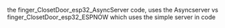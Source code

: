 the finger_ClosetDoor_esp32_AsyncServer code, uses the Asyncserver vs finger_ClosetDoor_esp32_ESPNOW which uses the simple server in code
